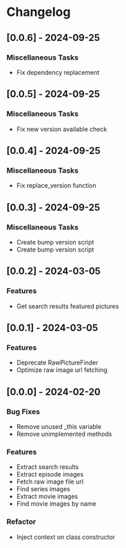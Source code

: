 # Changelog

## [0.0.6] - 2024-09-25

### Miscellaneous Tasks

- Fix dependency replacement

## [0.0.5] - 2024-09-25

### Miscellaneous Tasks

- Fix new version available check

## [0.0.4] - 2024-09-25

### Miscellaneous Tasks

- Fix replace_version function

## [0.0.3] - 2024-09-25

### Miscellaneous Tasks

- Create bump version script
- Create bump version script

## [0.0.2] - 2024-03-05

### Features

- Get search results featured pictures

## [0.0.1] - 2024-03-05

### Features

- Deprecate RawPictureFinder
- Optimize raw image url fetching

## [0.0.0] - 2024-02-20

### Bug Fixes

- Remove unused _this variable
- Remove unimplemented methods

### Features

- Extract search results
- Extract episode images
- Fetch raw image file url
- Find series images
- Extract movie images
- Find movie images by name

### Refactor

- Inject context on class constructor


